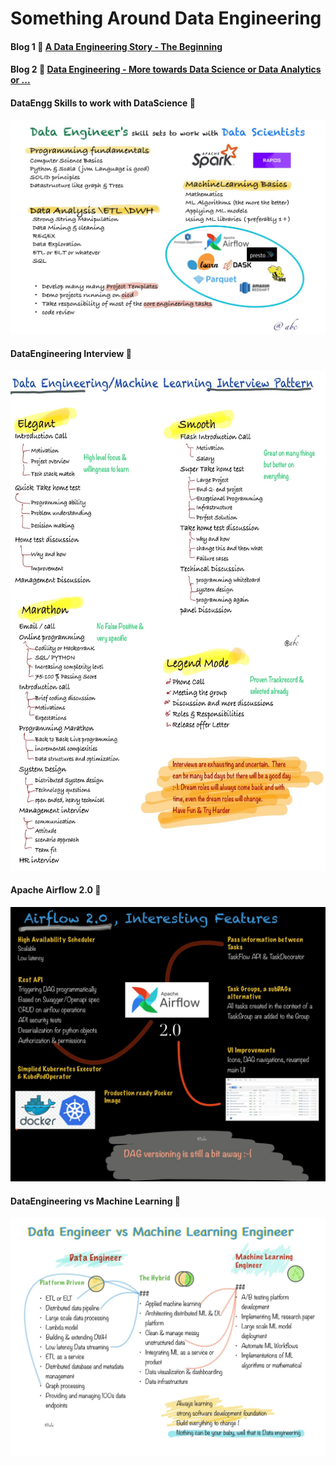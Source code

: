 # Something Around Data Engineering

#### Blog 1 :100: [A Data Engineering Story - The Beginning](https://github.com/abhishek-ch/around-dataengineering/blob/master/docs/blog1/index.md)
#### Blog 2 :100: [Data Engineering - More towards Data Science or Data Analytics or ...](https://github.com/abhishek-ch/around-dataengineering/tree/blog2) 

#### DataEngg Skills to work with DataScience :clap: 

![DataEngg Skills to work with DataScience](sketchnotes/DE_skills_work_with_DS.jpg)
#### DataEngineering Interview :clap:

<img src="sketchnotes/DE_Interview.jpg" alt="Data Engineering Interview Patterns" style="width:800px;height:800px"/>

#### Apache Airflow 2.0 :clap:

![Apache Airflow 2.0](sketchnotes/Airflow_2_0.jpg)

#### DataEngineering vs Machine Learning :clap:
![DataEngineering vs Machine Learning](sketchnotes/DataEngineeringVsMachineLearningengineering.jpg)